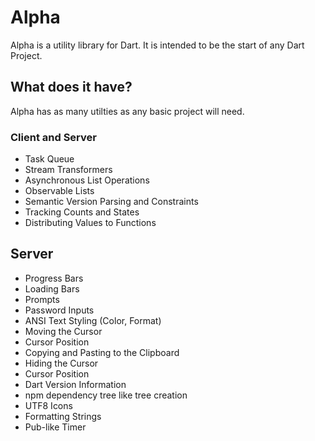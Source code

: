 # Alpha

Alpha is a utility library for Dart. It is intended to be the start of any Dart Project.

## What does it have?

Alpha has as many utilties as any basic project will need.

### Client and Server
- Task Queue
- Stream Transformers
- Asynchronous List Operations
- Observable Lists
- Semantic Version Parsing and Constraints
- Tracking Counts and States
- Distributing Values to Functions

## Server

- Progress Bars
- Loading Bars
- Prompts
- Password Inputs
- ANSI Text Styling (Color, Format)
- Moving the Cursor
- Cursor Position
- Copying and Pasting to the Clipboard
- Hiding the Cursor
- Cursor Position
- Dart Version Information
- npm dependency tree like tree creation
- UTF8 Icons
- Formatting Strings
- Pub-like Timer